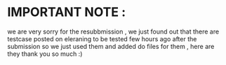 

# IMPORTANT NOTE :

we are very sorry for the resubbmission , we just found out that there are testcase posted on eleraning to be tested few hours ago
after the submission so we just used them and added do files for them , here are they
thank you so much :) 